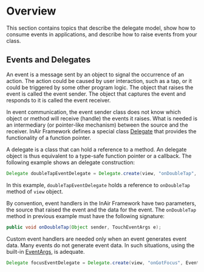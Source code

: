 # Overview
This section contains topics that describe the delegate model, show how to consume events in applications, and describe how to raise events from your class.

## Events and Delegates
An event is a message sent by an object to signal the occurrence of an action. The action could be caused by user interaction, such as a tap, or it could be triggered by some other program logic. The object that raises the event is called the event sender. The object that captures the event and responds to it is called the event receiver.

In event communication, the event sender class does not know which object or method will receive (handle) the events it raises. What is needed is an intermediary (or pointer-like mechanism) between the source and the receiver. InAir Framework defines a special class [Delegate][Delegate] that provides the functionality of a function pointer.

A delegate is a class that can hold a reference to a method. An delegate object is thus equivalent to a type-safe function pointer or a callback. The following example shows an delegate construction:
```java
Delegate doubleTapEventDelegate = Delegate.create(view, "onDoubleTap", TouchEventArgs.class);
```
In this example, `doubleTapEventDelegate` holds a reference to `onDoubleTap` method of `view` object. 

By convention, event handlers in the InAir Framework have two parameters, the source that raised the event and the data for the event. The `onDoubleTap` method in previous example must have the following signature:
```java
public void onDoubleTap(Object sender, TouchEventArgs e);
```

Custom event handlers are needed only when an event generates event data. Many events do not generate event data. In such situations, using the built-in [EventArgs][EventArgs], is adequate.
```java
Delegate focusEventDelegate = Delegate.create(view, "onGotFocus", EventArgs.class);
```

[Delegate]: http://developer.inair.tv/documents/inair/event/Delegate.html
[EventArgs]: http://developer.inair.tv/documents/inair/event/EventArgs.html